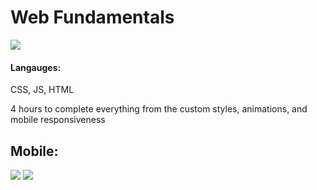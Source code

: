 # Web Fundamentals
![](https://github.com/lisabroadhead/FrontEndDevelopment/blob/main/Screen%20Recording%202022-06-02%20at%209.28.30%20AM.gif) 

#### Langauges: 
CSS, JS, HTML

4 hours to complete everything from the custom styles, animations, and mobile responsiveness 

## Mobile:
![](https://github.com/lisabroadhead/webFunExam/blob/main/Screen%20Shot%202022-06-02%20at%209.30.31%20AM.png) 
![](https://github.com/lisabroadhead/webFunExam/blob/main/Screen%20Shot%202022-06-02%20at%209.30.37%20AM.png)
